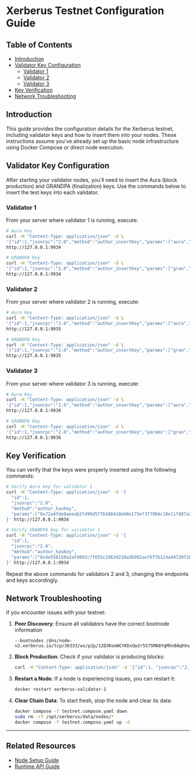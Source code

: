 # Xerberus Testnet Configuration Guide

## Table of Contents

- [Introduction](#introduction)
- [Validator Key Configuration](#validator-key-configuration)
  - [Validator 1](#validator-1)
  - [Validator 2](#validator-2)
  - [Validator 3](#validator-3)
- [Key Verification](#key-verification)
- [Network Troubleshooting](#network-troubleshooting)

## Introduction

This guide provides the configuration details for the Xerberus testnet, including validator keys and how to insert them into your nodes. These instructions assume you've already set up the basic node infrastructure using Docker Compose or direct node execution.

## Validator Key Configuration

After starting your validator nodes, you'll need to insert the Aura (block production) and GRANDPA (finalization) keys. Use the commands below to insert the test keys into each validator.

### Validator 1

From your server where validator 1 is running, execute:

```bash
# Aura Key
curl -H "Content-Type: application/json" -d \
'{"id":1,"jsonrpc":"2.0","method":"author_insertKey","params":["aura","ginger decrease bargain member learn business patch royal jacket company swamp tide","0x72a4fde8aeeab2fd90d577b588418eb0e175ef3f7984c10e11f887a2a158f07c"]}' \
http://127.0.0.1:9934

# GRANDPA Key
curl -H "Content-Type: application/json" -d \
'{"id":1,"jsonrpc":"2.0","method":"author_insertKey","params":["gran","park aerobic era zero sniff birth seven scorpion kite night axis name","0x4e558158a2afd092c7f655c2d63d210a36902ae76f7b124a44720f28063521c5"]}' \
http://127.0.0.1:9934
```

### Validator 2

From your server where validator 2 is running, execute:

```bash
# Aura Key
curl -H "Content-Type: application/json" -d \
'{"id":1,"jsonrpc":"2.0","method":"author_insertKey","params":["aura","picnic dawn day sausage grunt flash endorse child under chaos fuel scorpion","0x96411bf7a592e11b8b86059fa7b2dc683d07b2217c650481198221bfc6ca3152"]}' \
http://127.0.0.1:9935

# GRANDPA Key
curl -H "Content-Type: application/json" -d \
'{"id":1,"jsonrpc":"2.0","method":"author_insertKey","params":["gran","basic inch decrease loyal always repair walnut minute carbon fashion addict bridge","0x7935ec050ad8b02d103bb0e7c30a60da0d93aa14baf119255f8c95a8310cb71f"]}' \
http://127.0.0.1:9935
```

### Validator 3

From your server where validator 3 is running, execute:

```bash
# Aura Key
curl -H "Content-Type: application/json" -d \
'{"id":1,"jsonrpc":"2.0","method":"author_insertKey","params":["aura","monster brother winter uncle produce verify wet stomach strategy design route rotate","0x045885cbad88ff2539e9371833ec3ca2bd114bfdfdd34c869798e32340c65727"]}' \
http://127.0.0.1:9936

# GRANDPA Key
curl -H "Content-Type: application/json" -d \
'{"id":1,"jsonrpc":"2.0","method":"author_insertKey","params":["gran","luggage entry example old vivid addict swap skill electric chest drastic blouse","0x4b9667a0603960b40d17590c29ecc28bbc46614ba1246db45d2bd3b8b0852f5f"]}' \
http://127.0.0.1:9936
```

## Key Verification

You can verify that the keys were properly inserted using the following commands:

```bash
# Verify Aura key for validator 1
curl -H "Content-Type: application/json" -d '{
  "id":1,
  "jsonrpc":"2.0",
  "method":"author_hasKey",
  "params":["0x72a4fde8aeeab2fd90d577b588418eb0e175ef3f7984c10e11f887a2a158f07c", "aura"]
}' http://127.0.0.1:9934

# Verify GRANDPA key for validator 1
curl -H "Content-Type: application/json" -d '{
  "id":1,
  "jsonrpc":"2.0",
  "method":"author_hasKey",
  "params":["0x4e558158a2afd092c7f655c2d63d210a36902ae76f7b124a44720f28063521c5", "gran"]
}' http://127.0.0.1:9934
```

Repeat the above commands for validators 2 and 3, changing the endpoints and keys accordingly.

## Network Troubleshooting

If you encounter issues with your testnet:

1. **Peer Discovery**: Ensure all validators have the correct bootnode information
   ```
   --bootnodes /dns/node-v2.xerberus.io/tcp/30333/ws/p2p/12D3KooWCYKbsQw2r5575MA8YqMhn8AqhVuZkfobPMyoKzEP595t
   ```

2. **Block Production**: Check if your validator is producing blocks:
   ```bash
   curl -H "Content-Type: application/json" -d '{"id":1, "jsonrpc":"2.0", "method":"system_health", "params":[]}' http://127.0.0.1:9934
   ```

3. **Restart a Node**: If a node is experiencing issues, you can restart it:
   ```bash
   docker restart xerberus-validator-1
   ```

4. **Clear Chain Data**: To start fresh, stop the node and clear its data:
   ```bash
   docker compose -f testnet.compose.yaml down
   sudo rm -rf /opt/xerberus/data/nodes/*
   docker compose -f testnet.compose.yaml up -d
   ```

---

## Related Resources

- [Node Setup Guide](node-setup-guide.md)
- [Runtime API Guide](../development/runtime-api-guide.md) 